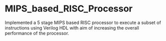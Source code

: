 # MIPS_based_RISC_Processor
Implemented a 5 stage MIPS based RISC processor to execute a subset of instructions using Verilog HDL with aim of increasing the overall performance of the processor.
